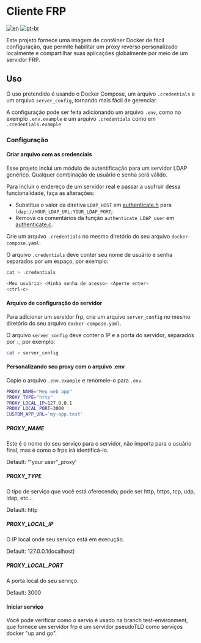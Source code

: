 # Cliente FRP

[![en](https://img.shields.io/badge/lang-en-red)](README.md) [![pt-br](https://img.shields.io/badge/lang-pt--br-green)](README.pt-br.md)

Este projeto fornece uma imagem de contêiner Docker de fácil configuração, que permite habilitar um proxy reverso personalizado localmente e compartilhar suas aplicações globalmente por meio de um servidor FRP.

## Uso

O uso pretendido é usando o Docker Compose, um arquivo `.credentials` e um arquivo `server_config`, tornando mais fácil de gerenciar.  

A configuração pode ser feita adicionando um arquivo `.env`, como no exemplo `.env.example` e um arquivo `.credentials` como em `.credentials.example`

### Configuração

#### Criar arquivo com as credenciais

Esse projeto inclui um módulo de autentificação para um servidor LDAP genérico. Qualquer combinação de usuário e senha será válido.

Para incluir o endereço de um servidor real e passar a usufruir dessa funcionalidade, faça as alterações:

- Substitua o valor da diretiva `LDAP_HOST` em [authenticate.h](/src/authenticate/authenticate.h) para `ldap://YOUR_LDAP_URL:YOUR_LDAP_PORT`;
- Remova os comentários da função `authenticate_LDAP_user` em [authenticate.c](/src/authenticate/authenticate.c).

Crie um arquivo `.credentials` no mesmo diretório do seu arquivo `docker-compose.yaml`.  

O arquivo `.credentials` deve conter seu nome de usuário e senha separados por um espaço, por exemplo:

```bash
cat > .credentials
```

```bash
<Meu usuário> <Minha senha de acesso> <Aperte enter>
<ctrl-c>
```

#### Arquivo de configuração do servidor

Para adicionar um servidor frp, crie um arquivo `server_config` no mesmo diretório do seu arquivo `docker-compose.yaml`.  

O arquivo `server_config` deve conter o IP e a porta do servidor, separados por `:`, por exemplo:

```bash
cat > server_config
```

#### Personalizando seu proxy com o arquivo .env

Copie o arquivo `.env.example` e renomeie-o para `.env`.  

```bash
PROXY_NAME="Meu web app"
PROXY_TYPE="http"
PROXY_LOCAL_IP=127.0.0.1
PROXY_LOCAL_PORT=3000
CUSTOM_APP_URL='my-app.test'
```

##### PROXY_NAME

Este é o nome do seu serviço para o servidor, não importa para o usuário final, mas é como o frps irá identificá-lo.  

Default: '"your user"_proxy'  

##### PROXY_TYPE

O tipo de serviço que você está oferecendo; pode ser http, https, tcp, udp, ldap, etc...  

Default: http

##### PROXY_LOCAL_IP

O IP local onde seu serviço está em execução.  

Default: 127.0.0.1(localhost)

##### PROXY_LOCAL_PORT

A porta local do seu serviço.  

Default: 3000

#### Iniciar serviço

Você pode verificar como o servio é usado na branch test-environment, que fornece um servidor frp e um servidor pseudoTLD como serviços docker "up and go".
